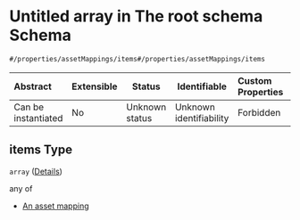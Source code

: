 # Untitled array in The root schema Schema

```txt
#/properties/assetMappings/items#/properties/assetMappings/items
```




| Abstract            | Extensible | Status         | Identifiable            | Custom Properties | Additional Properties | Access Restrictions | Defined In                                                               |
| :------------------ | ---------- | -------------- | ----------------------- | :---------------- | --------------------- | ------------------- | ------------------------------------------------------------------------ |
| Can be instantiated | No         | Unknown status | Unknown identifiability | Forbidden         | Allowed               | none                | [manifest.schema.json\*](../manifest.schema.json "open original schema") |

## items Type

`array` ([Details](manifest-properties-asset-mappings-items.md))

any of

-   [An asset mapping](manifest-properties-asset-mappings-items-anyof-an-asset-mapping.md "check type definition")
